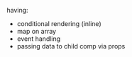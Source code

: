 having:
 - conditional rendering  (inline)
 - map on array
 - event handling
 - passing data to child comp via props
 